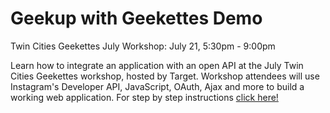 # Geekup with Geekettes Demo

Twin Cities Geekettes July Workshop: July 21, 5:30pm - 9:00pm

Learn how to integrate an application with an open API at the July Twin Cities Geekettes workshop, hosted by Target. Workshop attendees will use Instagram's Developer API, JavaScript, OAuth, Ajax and more to build a working web application. For step by step instructions [click here!](https://gist.github.com/caitlinhall/17410e0194ed680cdc0f)
